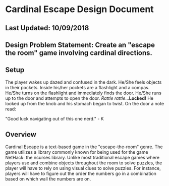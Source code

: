 # Cardinal Escape Design Document

## Last Updated: 10/09/2018

## Design Problem Statement: Create an "escape the room" game involving cardinal directions.

## Setup
The player wakes up dazed and confused in the dark. He/She feels objects in their pockets. 
Inside his/her pockets are a flashlight and a compas. He/She turns on the flashlight and immediately finds 
the door. He/She runs up to the door and attempts to open the door. *Rattle rattle*...**Locked!** He looked up from the knob and his stomach began to twist. On the door a note read: 

"Good luck navigating out of this one nerd." - K

## Overview
Cardinal Escape is a text-based game in the "escape-the-room" genre. The game utilizes a library commonly known for being used for the game NetHack: the ncurses library. Unlike most traditional escape games where players use and combine objects throughout the room to solve puzzles, the player will have to rely on using visual clues to solve puzzles. For instance, players will have to figure out the order the numbers go in a combination based on which wall the numbers are on. 